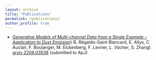 ```yaml
---
layout: archive
title: "Publications"
permalink: /publications/
author_profile: true
---
```


- [*Generative Models of Multi-channel Data from a Single Example – Application to Dust Emission*]( (publication/2022-08-06-multifreq-WPH))\\
B. Régaldo-Saint Blancard, E. Allys, C. Auclair, F. Boulanger, M. Eickenberg, F. Levrier, *L. Vacher*, S. Zhang\\
[arxiv 2208.03538](https://arxiv.org/pdf/2208.03538.pdf) (submitted to ApJ)


